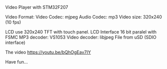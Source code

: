 Video Player with STM32F207

Video Format:
Video Codec: mjpeg
Audio Codec: mp3
Video size: 320x240 (10 fps)

LCD use 320x240 TFT with touch panel. LCD Interface 16 bit paralel with FSMC
MP3 decoder: VS1053
Video decoder: libjpeg
File from uSD (SDIO interface)

The video https://youtu.be/bQhOgEav7IY

Have fun...
